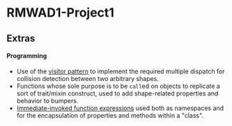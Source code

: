 RMWAD1-Project1
===============
## Extras
#### Programming
- Use of the [visitor pattern](http://en.wikipedia.org/wiki/Visitor_pattern) to implement the required multiple dispatch for collision detection between two arbitrary shapes.
- Functions whose sole purpose is to be `call`ed on objects to replicate a sort of trait/mixin construct, used to add shape-related properties and behavior to bumpers.
- [Immediate-invoked function expressions](http://en.wikipedia.org/wiki/Immediately-invoked_function_expression) used both as namespaces and for the encapsulation of properties and methods within a "class".